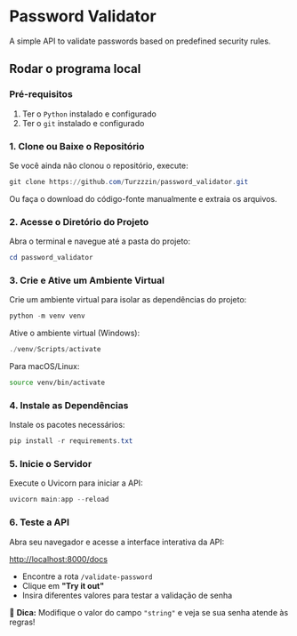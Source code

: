 # Password Validator  
A simple API to validate passwords based on predefined security rules.  

## Rodar o programa local
### Pré-requisitos
1. Ter o `Python` instalado e configurado
2. Ter o `git` instalado e configurado

### 1. Clone ou Baixe o Repositório  
Se você ainda não clonou o repositório, execute:  

```powershell
git clone https://github.com/Turzzzin/password_validator.git
```  
Ou faça o download do código-fonte manualmente e extraia os arquivos.  

### 2. Acesse o Diretório do Projeto  
Abra o terminal e navegue até a pasta do projeto:  

```powershell
cd password_validator
```  

### 3. Crie e Ative um Ambiente Virtual  

Crie um ambiente virtual para isolar as dependências do projeto:  

```powershell
python -m venv venv
```  

Ative o ambiente virtual (Windows):  

```powershell
./venv/Scripts/activate
```  

Para macOS/Linux:  

```bash
source venv/bin/activate
```  

### 4. Instale as Dependências  
Instale os pacotes necessários:  

```powershell
pip install -r requirements.txt
```  

### 5. Inicie o Servidor  
Execute o Uvicorn para iniciar a API:  

```powershell
uvicorn main:app --reload
```  

### 6. Teste a API  
Abra seu navegador e acesse a interface interativa da API:  

[http://localhost:8000/docs](http://localhost:8000/docs)  

- Encontre a rota `/validate-password`  
- Clique em **"Try it out"**  
- Insira diferentes valores para testar a validação de senha  

📌 **Dica:** Modifique o valor do campo `"string"` e veja se sua senha atende às regras!  
